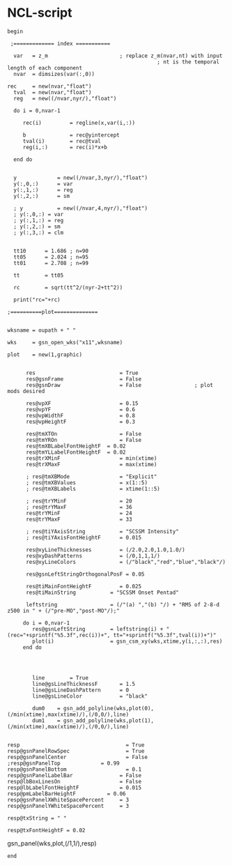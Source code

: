 # NCL-script

	begin
	
	 ;============= index ===========
	  
	  var 	= z_m           		    ; replace z_m(nvar,nt) with input
									                ; nt is the temporal length of each component
	  nvar 	= dimsizes(var(:,0))
	  
    rec 	= new(nvar,"float")
	  tval 	= new(nvar,"float")
	  reg 	= new((/nvar,nyr/),"float")
	  
	  do i = 0,nvar-1
	  
	  	 rec(i)			= regline(x,var(i,:))
		 
		 b 				= rec@yintercept
		 tval(i) 		= rec@tval
		 reg(i,:)		= rec(i)*x+b
		 
	  end do 
	 

	  y 			= new((/nvar,3,nyr/),"float")
	  y(:,0,:) 		= var
	  y(:,1,:) 		= reg
	  y(:,2,:) 		= sm
  
	  ; y 			= new((/nvar,4,nyr/),"float")
	  ; y(:,0,:) = var
	  ; y(:,1,:) = reg
	  ; y(:,2,:) = sm
	  ; y(:,3,:) = clm
	  
  	  
	  tt10 		= 1.686 ; n=90
	  tt05 		= 2.024 ; n=95
	  tt01 		= 2.708 ; n=99
	  
	  tt 		= tt05
	  
	  rc 		= sqrt(tt^2/(nyr-2+tt^2))
	 
	  print("rc="+rc)
	 
	;==========plot==============
	
	
	wksname = oupath + " "
	
	wks 	= gsn_open_wks("x11",wksname)

	plot 	= new(1,graphic)


		  res                       	= True
		  res@gsnFrame             		= False
		  res@gsnDraw              		= False                 ; plot mods desired

		  res@vpXF 						= 0.15
		  res@vpYF 						= 0.6
		  res@vpWidthF  				= 0.8 
		  res@vpHeightF 				= 0.3
		  
		  res@tmXTOn                	= False
		  res@tmYROn                	= False
		  res@tmXBLabelFontHeightF 	= 0.02
		  res@tmYLLabelFontHeightF 	= 0.02
		  res@trXMinF                	= min(xtime)
		  res@trXMaxF                	= max(xtime)
		  
		  ; res@tmXBMode				= "Explicit"
		  ; res@tmXBValues				= x(1::5)
		  ; res@tmXBLabels				= xtime(1::5)
		  
		  ; res@trYMinF                	= 20
		  ; res@trYMaxF                	= 36
		  res@trYMinF                	= 24
		  res@trYMaxF                	= 33
		  
		  ; res@tiYAxisString         	= "SCSSM Intensity"
		  ; res@tiYAxisFontHeightF 		= 0.015
   
		  res@xyLineThicknesses  		= (/2.0,2.0,1.0,1.0/)
		  res@xyDashPatterns     		= (/0,1,1,1/)
		  res@xyLineColors       		= (/"black","red","blue","black"/)
 
		  res@gsnLeftStringOrthogonalPosF = 0.05
          
		  res@tiMainFontHeightF	 		= 0.025
		  res@tiMainString      	 = "SCSSM Onset Pentad"
			
          leftstring				 = (/"(a) ","(b) "/) + "RMS of 2-8-d z500 in " + (/"pre-MO","post-MO"/);"
        
		 do i = 0,nvar-1
			res@gsnLeftString      	 = leftstring(i) + " (rec="+sprintf("%5.3f",rec(i))+", tt="+sprintf("%5.3f",tval(i))+")"
			plot(i) 				 = gsn_csm_xy(wks,xtime,y(i,:,:),res)
		 end do 
			
			
			
			
			line		= True
			line@gsLineThicknessF 		= 1.5
			line@gsLineDashPattern		= 0
			line@gsLineColor			= "black"
			
			dum0 	= gsn_add_polyline(wks,plot(0),(/min(xtime),max(xtime)/),(/0,0/),line)
			dum1 	= gsn_add_polyline(wks,plot(1),(/min(xtime),max(xtime)/),(/0,0/),line)
			
	
	resp              				 	  = True
	resp@gsnPanelRowSpec 				  = True
	resp@gsnPanelCenter  				  = False
	;resp@gsnPanelTop             = 0.99
	resp@gsnPanelBottom  				  = 0.1
	resp@gsnPanelLabelBar 				= False
	resp@lbBoxLinesOn     				= False
	resp@lbLabelFontHeightF 			= 0.015
	resp@pmLabelBarHeightF 			= 0.06
	resp@gsnPanelXWhiteSpacePercent 	= 3
	resp@gsnPanelYWhiteSpacePercent 	= 3
	
	resp@txString = " "
	
	resp@txFontHeightF = 0.02	 

  gsn_panel(wks,plot,(/1,1/),resp)     

	end



